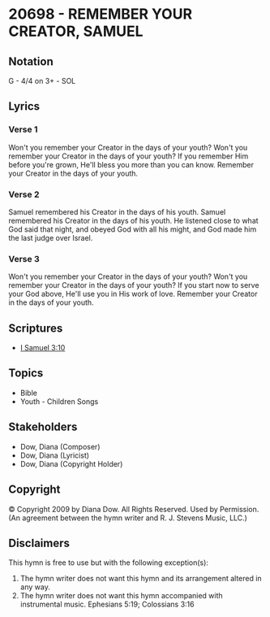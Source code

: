# 20698 - REMEMBER YOUR CREATOR, SAMUEL

## Notation

G - 4/4 on 3+ - SOL

## Lyrics

### Verse 1

Won't you remember your Creator in the days of your youth? Won't you remember your Creator in the days of your youth? If you remember Him before you're grown, He'll bless you more than you can know. Remember your Creator in the days of your youth.

### Verse 2

Samuel remembered his Creator in the days of his youth. Samuel remembered his Creator in the days of his youth. He listened close to what God said that night, and obeyed God with all his might, and God made him the last judge over Israel.

### Verse 3

Won't you remember your Creator in the days of your youth? Won't you remember your Creator in the days of your youth? If you start now to serve your God above, He'll use you in His work of love. Remember your Creator in the days of your youth.


## Scriptures

- [I Samuel 3:10](https://www.biblegateway.com/passage/?search=I%20Samuel%203%3A10)

## Topics

- Bible
- Youth - Children Songs

## Stakeholders

- Dow, Diana (Composer)
- Dow, Diana (Lyricist)
- Dow, Diana (Copyright Holder)

## Copyright

© Copyright 2009 by Diana Dow. All Rights Reserved. Used by Permission.
(An agreement between the hymn writer and R. J. Stevens Music, LLC.)

## Disclaimers

This hymn is free to use but with the following exception(s):
1. The hymn writer does not want this hymn and its arrangement altered in any way.
2. The hymn writer does not want this hymn accompanied with instrumental music.
Ephesians 5:19; Colossians 3:16

